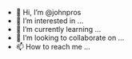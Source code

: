 - 👋 Hi, I’m @johnpros
- 👀 I’m interested in ...
- 🌱 I’m currently learning ...
- 💞️ I’m looking to collaborate on ...
- 📫 How to reach me ...

<!---
johnpros/johnpros is a ✨ special ✨ repository because its `README.md` (this file) appears on your GitHub profile.
You can click the Preview link to take a look at your changes.
--->
